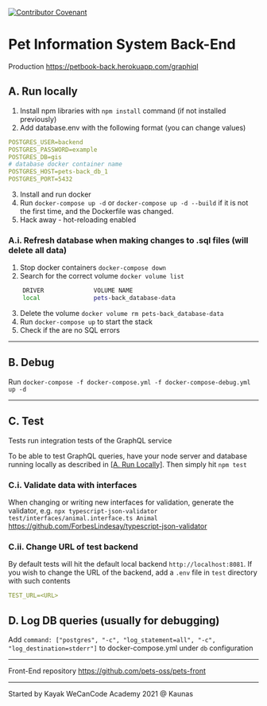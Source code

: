 [![Contributor Covenant](https://img.shields.io/badge/Contributor%20Covenant-v2.0%20adopted-ff69b4.svg)](CODE_OF_CONDUCT.md)

# Pet Information System Back-End

Production https://petbook-back.herokuapp.com/graphiql

## A. Run locally

1. Install npm libraries with `npm install` command (if not installed previously)
2. Add database.env with the following format (you can change values)

```yaml
POSTGRES_USER=backend
POSTGRES_PASSWORD=example
POSTGRES_DB=gis
# database docker container name
POSTGRES_HOST=pets-back_db_1
POSTGRES_PORT=5432
```

3. Install and run docker
4. Run `docker-compose up -d` or `docker-compose up -d --build` if it is not the first time, and the Dockerfile was changed.
5. Hack away - hot-reloading enabled

<!-- --- -->

### A.i. Refresh database when making changes to .sql files (will delete all data)

1. Stop docker containers `docker-compose down`
2. Search for the correct volume `docker volume list`

```bash
    DRIVER              VOLUME NAME
    local               pets-back_database-data
```

3. Delete the volume `docker volume rm pets-back_database-data`
4. Run `docker-compose up` to start the stack
5. Check if the are no SQL errors

---

## B. Debug

Run `docker-compose -f docker-compose.yml -f docker-compose-debug.yml up -d`

---

## C. Test

Tests run integration tests of the GraphQL service

To be able to test GraphQL queries, have your node server and database running locally as described in [[A. Run Locally]](#a.-run-locally). Then simply hit `npm test`

### C.i. Validate data with interfaces

When changing or writing new interfaces for validation, generate the validator, e.g. `npx typescript-json-validator test/interfaces/animal.interface.ts Animal` https://github.com/ForbesLindesay/typescript-json-validator

### C.ii. Change URL of test backend

By default tests will hit the default local backend `http://localhost:8081`. If you wish to change the URL of the backend, add a `.env` file in `test` directory with such contents

```yaml
TEST_URL=<URL>
```
## D. Log DB queries (usually for debugging)

Add `command: ["postgres", "-c", "log_statement=all", "-c", "log_destination=stderr"]` to docker-compose.yml under `db` configuration

---

Front-End repository https://github.com/pets-oss/pets-front

---

Started by Kayak WeCanCode Academy 2021 @ Kaunas
